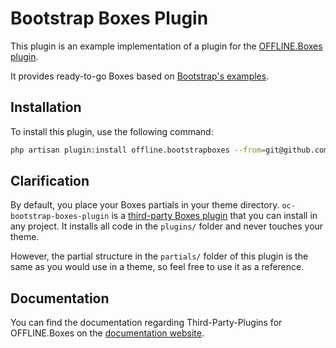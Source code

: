 # Bootstrap Boxes Plugin

This plugin is an example implementation of a plugin for the
[OFFLINE.Boxes plugin](https://boxes.offline.ch).

It provides ready-to-go Boxes based on [Bootstrap's examples](https://getbootstrap.com/docs/5.2/examples/).

## Installation

To install this plugin, use the following command:

```bash
php artisan plugin:install offline.bootstrapboxes --from=git@github.com:OFFLINE-GmbH/oc-bootstrap-boxes-plugin.git
```

## Clarification

By default, you place your Boxes partials in your theme directory. `oc-bootstrap-boxes-plugin` is a [third-party Boxes plugin](https://docs.boxes.offline.ch/use-cases/third-party-boxes.html) that you can install in any project. It installs all code in the `plugins/` folder and never touches your theme.

However, the partial structure in the `partials/` folder of this plugin is the same as you would use in a theme, so feel free to use it as a reference.

## Documentation

You can find the documentation regarding Third-Party-Plugins for OFFLINE.Boxes
on the [documentation website](https://docs.boxes.offline.ch/use-cases/third-party-boxes.html).

